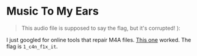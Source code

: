 # Music To My Ears 

> This audio file is supposed to say the flag, but it's corrupted! ):

I just googled for online tools that repair M4A files. [This one](https://www.onlineconverter.com/repair-m4a) worked. The flag is `1_c4n_f1x_it`.
